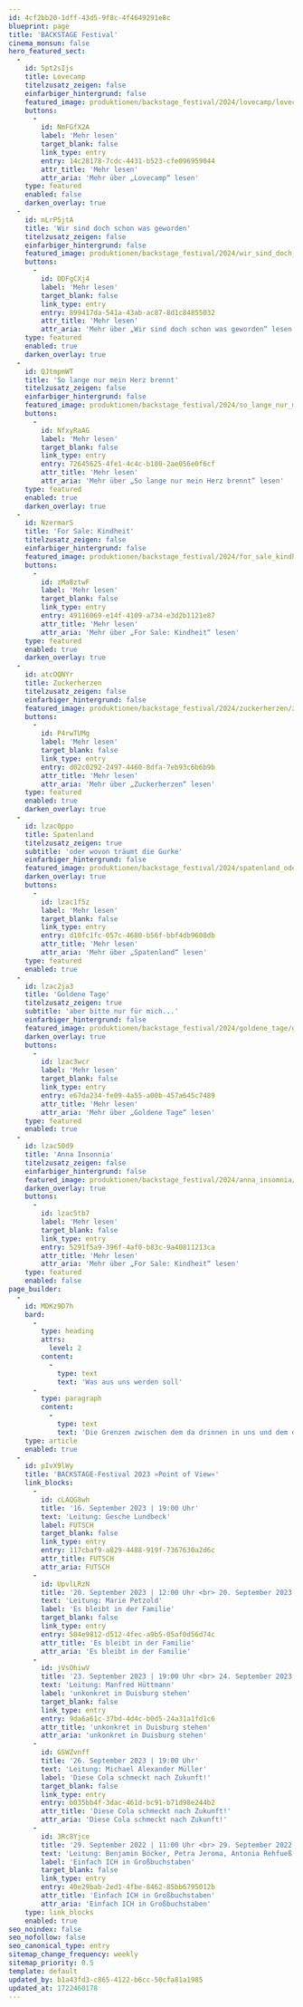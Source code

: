 ```yaml
---
id: 4cf2bb20-1dff-43d5-9f8c-4f4649291e8c
blueprint: page
title: 'BACKSTAGE Festival'
cinema_monsun: false
hero_featured_sect:
  -
    id: 5pt2sIjs
    title: Lovecamp
    titelzusatz_zeigen: false
    einfarbiger_hintergrund: false
    featured_image: produktionen/backstage_festival/2024/lovecamp/lovecamp_01_c_christian_bartsch.jpg
    buttons:
      -
        id: NmFGfX2A
        label: 'Mehr lesen'
        target_blank: false
        link_type: entry
        entry: 14c28178-7cdc-4431-b523-cfe096959044
        attr_title: 'Mehr lesen'
        attr_aria: 'Mehr über „Lovecamp“ lesen'
    type: featured
    enabled: false
    darken_overlay: true
  -
    id: mLrP5jtA
    title: 'Wir sind doch schon was geworden'
    titelzusatz_zeigen: false
    einfarbiger_hintergrund: false
    featured_image: produktionen/backstage_festival/2024/wir_sind_doch_schon_was_geworden/wir_sind_doch_schon_was_geworden_01_c_christian_bartsch.jpg
    buttons:
      -
        id: DDFgCXj4
        label: 'Mehr lesen'
        target_blank: false
        link_type: entry
        entry: 899417da-541a-43ab-ac87-8d1c84855032
        attr_title: 'Mehr lesen'
        attr_aria: 'Mehr über „Wir sind doch schon was geworden“ lesen'
    type: featured
    enabled: true
    darken_overlay: true
  -
    id: QJtmpmWT
    title: 'So lange nur mein Herz brennt'
    titelzusatz_zeigen: false
    einfarbiger_hintergrund: false
    featured_image: produktionen/backstage_festival/2024/so_lange_nur_mein_herz_brennt/so_lange_nur_mein_herz_brennt_01_c_christian_bartsch.jpg
    buttons:
      -
        id: NfxyRaAG
        label: 'Mehr lesen'
        target_blank: false
        link_type: entry
        entry: 72645625-4fe1-4c4c-b180-2ae056e0f6cf
        attr_title: 'Mehr lesen'
        attr_aria: 'Mehr über „So lange nur mein Herz brennt“ lesen'
    type: featured
    enabled: true
    darken_overlay: true
  -
    id: NzermarS
    title: 'For Sale: Kindheit'
    titelzusatz_zeigen: false
    einfarbiger_hintergrund: false
    featured_image: produktionen/backstage_festival/2024/for_sale_kindheit/for_sale_kindheit_01_c_christian_bartsch.jpg
    buttons:
      -
        id: zMa8ztwF
        label: 'Mehr lesen'
        target_blank: false
        link_type: entry
        entry: 49116069-e14f-4109-a734-e3d2b1121e87
        attr_title: 'Mehr lesen'
        attr_aria: 'Mehr über „For Sale: Kindheit“ lesen'
    type: featured
    enabled: true
    darken_overlay: true
  -
    id: atcOQNYr
    title: Zuckerherzen
    titelzusatz_zeigen: false
    einfarbiger_hintergrund: false
    featured_image: produktionen/backstage_festival/2024/zuckerherzen/zuckerherzen_01_c_christian_bartsch.jpg
    buttons:
      -
        id: P4rwTUMg
        label: 'Mehr lesen'
        target_blank: false
        link_type: entry
        entry: d02c0292-2497-4460-8dfa-7eb93c6b6b9b
        attr_title: 'Mehr lesen'
        attr_aria: 'Mehr über „Zuckerherzen“ lesen'
    type: featured
    enabled: true
    darken_overlay: true
  -
    id: lzac0ppo
    title: Spatenland
    titelzusatz_zeigen: true
    subtitle: 'oder wovon träumt die Gurke'
    einfarbiger_hintergrund: false
    featured_image: produktionen/backstage_festival/2024/spatenland_oder_wovon_traeumt_die_gurke/spatenland_01_c_christian_bartsch.jpg
    darken_overlay: true
    buttons:
      -
        id: lzac1f5z
        label: 'Mehr lesen'
        target_blank: false
        link_type: entry
        entry: d10fc1fc-057c-4680-b56f-bbf4db9608db
        attr_title: 'Mehr lesen'
        attr_aria: 'Mehr über „Spatenland“ lesen'
    type: featured
    enabled: true
  -
    id: lzac2ja3
    title: 'Goldene Tage'
    titelzusatz_zeigen: true
    subtitle: 'aber bitte nur für mich...'
    einfarbiger_hintergrund: false
    featured_image: produktionen/backstage_festival/2024/goldene_tage/goldene_tage_02_c_g2_baraniak.jpg
    darken_overlay: true
    buttons:
      -
        id: lzac3wcr
        label: 'Mehr lesen'
        target_blank: false
        link_type: entry
        entry: e67da234-fe09-4a55-a00b-457a645c7489
        attr_title: 'Mehr lesen'
        attr_aria: 'Mehr über „Goldene Tage“ lesen'
    type: featured
    enabled: true
  -
    id: lzac50d9
    title: 'Anna Insonnia'
    titelzusatz_zeigen: false
    einfarbiger_hintergrund: false
    featured_image: produktionen/backstage_festival/2024/anna_insomnia/anna_insomnia_01_c_christian_bartsch.jpg
    darken_overlay: true
    buttons:
      -
        id: lzac5tb7
        label: 'Mehr lesen'
        target_blank: false
        link_type: entry
        entry: 5291f5a9-396f-4af0-b83c-9a40811213ca
        attr_title: 'Mehr lesen'
        attr_aria: 'Mehr über „For Sale: Kindheit“ lesen'
    type: featured
    enabled: false
page_builder:
  -
    id: MDKz9D7h
    bard:
      -
        type: heading
        attrs:
          level: 2
        content:
          -
            type: text
            text: 'Was aus uns werden soll'
      -
        type: paragraph
        content:
          -
            type: text
            text: 'Die Grenzen zwischen dem da drinnen in uns und dem da draußen sind ohne Filter schwer zu fassen. Was entscheide ich eigentlich selbst in dieser bonbonbunten Fake-Realness? Hochgepitschte Stimmen kreischen ständig was richtig ist, was ich bloß nicht tun soll oder gerade unbedingt wichtig ist. Der Siegeszug der Leute, die sagen „es geht momentan nicht anders, da müssen wir alle durch“ hinterlässt Spuren. Und echte Realness, mein SELBST?! Wo soll ich denn da anfangen mich selbst zu bestimmen, wenn überall rote Ampeln oder WC Spülkästen? Aber ich kann natürlich auch nicht alles als Solo performen, also „allein, allein können“! Am besten ich poste immer gleich zwei Fotos: ich selbst vor dem Hintergrund und dann Kamera drehen zum POV, also das, was oder wen ich gerade sehe. Aber im Ansatz irgendwie zu oberflächlich. Ich bräuchte ein Foto von mir innendrin, nee nicht die Organe, mein Selbst. Ein Freund sagte Theater spielen, das ist sowas wie ohne Filter, da kann man auf die Suche nach der eigenen Perspektive gehen. Ich meine vielleicht ist das mein möglicher POV!'
    type: article
    enabled: true
  -
    id: pIvX9lWy
    title: 'BACKSTAGE-Festival 2023 »Point of View«'
    link_blocks:
      -
        id: cLAQG8wh
        title: '16. September 2023 | 19:00 Uhr'
        text: 'Leitung: Gesche Lundbeck'
        label: FUTSCH
        target_blank: false
        link_type: entry
        entry: 117cbaf9-a829-4488-919f-7367630a2d6c
        attr_title: FUTSCH
        attr_aria: FUTSCH
      -
        id: UpvlLRzN
        title: '20. September 2023 | 12:00 Uhr <br> 20. September 2023 | 19:00 Uhr <br> 21. September 2023 | 12:00 Uhr <br> 21. September 2022 | 19:00 Uhr'
        text: 'Leitung: Marie Petzold'
        label: 'Es bleibt in der Familie'
        target_blank: false
        link_type: entry
        entry: 504e9812-d512-4fec-a9b5-05af0d56d74c
        attr_title: 'Es bleibt in der Familie'
        attr_aria: 'Es bleibt in der Familie'
      -
        id: jVsOhiwV
        title: '23. September 2023 | 19:00 Uhr <br> 24. September 2023 | 19:00 Uhr'
        text: 'Leitung: Manfred Hüttmann'
        label: 'unkonkret in Duisburg stehen'
        target_blank: false
        link_type: entry
        entry: 9da6a61c-37bd-4d4c-b0d5-24a31a1fd1c6
        attr_title: 'unkonkret in Duisburg stehen'
        attr_aria: 'unkonkret in Duisburg stehen'
      -
        id: GSWZvnff
        title: '26. September 2023 | 19:00 Uhr'
        text: 'Leitung: Michael Alexander Müller'
        label: 'Diese Cola schmeckt nach Zukunft!'
        target_blank: false
        link_type: entry
        entry: b035bb4f-3dac-461d-bc91-b71d98e244b2
        attr_title: 'Diese Cola schmeckt nach Zukunft!'
        attr_aria: 'Diese Cola schmeckt nach Zukunft!'
      -
        id: 3Rc8Yjce
        title: '29. September 2022 | 11:00 Uhr <br> 29. September 2022 | 19:00 Uhr'
        text: 'Leitung: Benjamin Böcker, Petra Jeroma, Antonia Rehfueß'
        label: 'Einfach ICH in Großbuchstaben'
        target_blank: false
        link_type: entry
        entry: 40e29bab-2ed1-4fbe-8462-85bb6795012b
        attr_title: 'Einfach ICH in Großbuchstaben'
        attr_aria: 'Einfach ICH in Großbuchstaben'
    type: link_blocks
    enabled: true
seo_noindex: false
seo_nofollow: false
seo_canonical_type: entry
sitemap_change_frequency: weekly
sitemap_priority: 0.5
template: default
updated_by: b1a43fd3-c865-4122-b6cc-50cfa81a1985
updated_at: 1722460178
---
```

